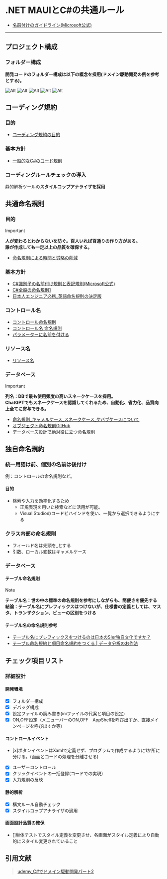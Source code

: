 # .NET MAUIとC#の共通ルール





- [名前付けのガイドライン(Microsoft公式)](https://learn.microsoft.com/ja-jp/dotnet/standard/design-guidelines/naming-guidelines)










---




## プロジェクト構成

### フォルダー構成

**開発コードのフォルダー構成は以下の概念を採用(ドメイン駆動開発の例を参考とする)。**

![Alt](../13_Ref/422_TrustRule/422_PgFolderStructure1_udemy_ドメイン駆動開発パート2.png)
![Alt](../13_Ref/422_TrustRule/422_PgFolderStructure2_udemy_ドメイン駆動開発パート2.png)
![Alt](../13_Ref/422_TrustRule/422_PgFolderStructure3_udemy_ドメイン駆動開発パート2.png)
![Alt](../13_Ref/422_TrustRule/422_PgFolderStructure4_udemy_ドメイン駆動開発パート2.png)
![Alt](../13_Ref/422_TrustRule/422_PgFolderStructure5_udemy_ドメイン駆動開発パート2.png)

## コーディング規約

### 目的

- [コーディング規約の目的](https://www.geekly.co.jp/column/cat-preparation/purpose-of-coding-conventions/)

### 基本方針

- [一般的なC#のコード規則](https://learn.microsoft.com/ja-jp/dotnet/csharp/fundamentals/coding-style/coding-conventions)

### コーディングルールチェックの導入

 静的解析ツールの**スタイルコップアナライザを採用**

## 共通命名規則

### 目的

> [!IMPORTANT]  
> **人が変わるとわからないを防ぐ。百人いれば百通りの作り方がある。**  
> **誰が作成しても一定以上の品質を確保する。**  

- [命名規則による時間と労略の削減](https://b-risk.jp/blog/2022/09/naming/)

### 基本方針

- [C#識別子の名前付け規則と表記規則(Microsoft公式)](https://learn.microsoft.com/ja-jp/dotnet/csharp/fundamentals/coding-style/identifier-names)
- [C#全般の命名規則1](https://water2litter.net/rye/post/c_naming/)
- [日本人エンジニア必携_英語命名規則の決定版](https://qiita.com/hironori_narita/items/4b06db0953053d41c4a0)

### コントロール名

- [コントロール命名規則](https://yaju.sakura.ne.jp/wiki/doku.php?id=it%E6%8A%80%E8%A1%93:%E3%82%B7%E3%82%B9%E3%83%86%E3%83%A0%E9%96%8B%E7%99%BA:%E3%82%B3%E3%83%BC%E3%83%87%E3%82%A3%E3%83%B3%E3%82%B0%E8%A6%8F%E7%B4%84)
- [コントロール名 命名規則](https://itnotebookorigin.blogspot.com/2014/10/blog-post_29.html)
- [パラメーターに名前を付ける](https://learn.microsoft.com/ja-jp/dotnet/standard/design-guidelines/naming-parameters)

### リソース名

- [リソース名](https://learn.microsoft.com/ja-jp/dotnet/standard/design-guidelines/naming-resources)

### データベース

> [!IMPORTANT]  
> **列名：DBで最も使用頻度の高いスネークケースを採用。**  
> **ChatGPTでもスネークケースを認識してくれるため、自動化、省力化、品質向上全てに寄与できる。**  

- [命名規則_キャメルケース_スネークケース_ケバブケースについて](https://designsupply-web.com/media/development/4052/)
- [オブジェクト命名規則GitHub](https://github.com/it2911/tidb_database_develop_manual/blob/main/2.%20%E3%82%AA%E3%83%96%E3%82%B8%E3%82%A7%E3%82%AF%E3%83%88%E5%91%BD%E5%90%8D%E8%A6%8F%E5%89%87.md)
- [データベース設計で絶対役に立つ命名規則](https://www.katalog.tokyo/?p=5403)

## 独自命名規約

### 統一用語は前、個別の名前は後付け

例：コントロールの命名規則など。

#### 目的

- 検索や入力を効率化するため
  - 正規表現を用いた検索などに活用が可能。
  - Visual Studioのコードビハインドを使い、一覧から選択できるようにする

### クラス内部の命名規則

- フィールド名は先頭を_とする
- 引数、ローカル変数はキャメルケース

### データベース

#### テーブル命名規則

> [!NOTE]
> **テーブル名：世の中の標準の命名規則を参考にしながらも、簡便さを優先する**
> **結論：テーブル名にプレフィックスはつけないが、仕様書の定義としては、マスタ、トランザクション、ビューの区別をつける**

#### テーブル名の命名規則参考

- [テーブル名にプレフィックスをつけるのは日本のSIer独自文化ですか？](https://www.gixo.jp/blog/12383/)
- [テーブル命名規約と項目命名規約をつくる | データ分析のお作法](https://www.gixo.jp/blog/12383/)

## チェック項目リスト

### 詳細設計

#### 開発環境

- [x] フォルダー構成
- [x] デバッグ構成
- [x] 設定ファイルの読み書き(iniファイルの代案と項目の設定)
- [x] ON,OFF設定（メニューバーのON,OFF　AppShellを呼び出すか、直接メインページを呼び出すか等）

#### コントロールイベント

- [x]ボタンイベントはXamlで定義せず、プログラムで作成するように1か所に分ける。(画面とコードの処理を分離させる)
- [x] ユーザーコントロール
- [x] クリックイベントの一括登録(コードでの実現）
- [x] 入力規則の反映

#### 静的解析

- [x] 構文ルール自動チェック
- [x] スタイルコップアナライザの適用

#### 画面設計品質の確保

- []単体テストでスタイル定義を変更させ、各画面がスタイル定義により自動的にスタイル変更されていること

## 引用文献

> [udemy_C#でドメイン駆動開発パート2](https://www.udemy.com/course/domain-2/?couponCode=JPLETSLEARNNOW)
